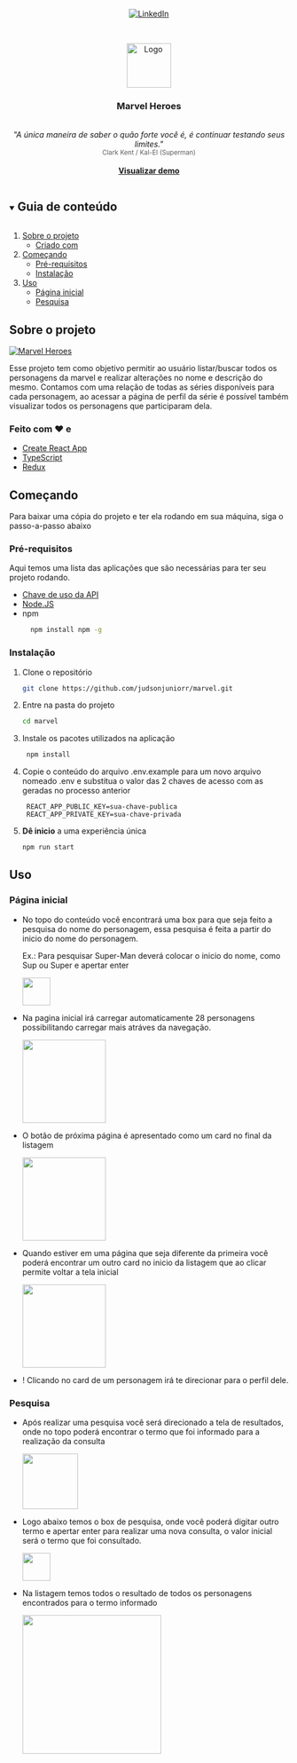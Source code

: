 <div align="center">

[![LinkedIn][linkedin-shield]][linkedin-url]

</div>

<!-- PROJECT LOGO -->
<br />
<p align="center">
  <a href="https://github.com/judsonjuniorr/marvelheroes">
    <img src="src/assets/logo.png" alt="Logo" height="80">
  </a>

  <h3 align="center">Marvel Heroes</h3>

  <p align="center">
    <br />
    <i>"A única maneira de saber o quão forte você é, é continuar testando seus limites."</i>
    <br >
    <small style="opacity: 0.7">Clark Kent / Kal-El (Superman)</small>
    <br />
    <br />
    <a href="https://github.com/judsonjuniorr/marvelheroes"><strong>Visualizar demo</strong></a>
  </p>
</p>

<!-- TABLE OF CONTENTS -->
<details open="open">
  <summary><h2 style="display: inline-block">Guia de conteúdo</h2></summary>
  <ol>
    <li>
      <a href="#about-the-project">Sobre o projeto</a>
      <ul>
        <li><a href="#built-with">Criado com</a></li>
      </ul>
    </li>
    <li>
      <a href="#getting-started">Começando</a>
      <ul>
        <li><a href="#prerequisites">Pré-requisitos</a></li>
        <li><a href="#installation">Instalação</a></li>
      </ul>
    </li>
    <li>
      <a href="#usage">Uso</a>
      <ul>
        <li><a href="#use-home">Página inicial</a></li>
        <li><a href="#use-search">Pesquisa</a></li>
      </ul>
    </li>
  </ol>
</details>

<!-- ABOUT THE PROJECT -->

## Sobre o projeto

<!-- Foto da aplicação -->

[![Marvel Heroes][product-screenshot]][demo-url]

Esse projeto tem como objetivo permitir ao usuário listar/buscar todos os personagens da marvel e realizar alterações no nome e descrição do mesmo.
Contamos com uma relação de todas as séries disponíveis para cada personagem, ao acessar a página de perfil da série é possível também visualizar todos os personagens que participaram dela.

### Feito com ❤ e

- [Create React App](https://create-react-app.dev/)
- [TypeScript](https://create-react-app.dev/docs/adding-typescript/)
- [Redux](https://redux.js.org/)

<!-- GETTING STARTED -->

## Começando

Para baixar uma cópia do projeto e ter ela rodando em sua máquina, siga o passo-a-passo abaixo

### Pré-requisitos

Aqui temos uma lista das aplicações que são necessárias para ter seu projeto rodando.

- [Chave de uso da API](https://developer.marvel.com/signup)
- [Node.JS](https://nodejs.org/en/)
- npm
  ```sh
    npm install npm -g
  ```

### Instalação

1. Clone o repositório
   ```sh
   git clone https://github.com/judsonjuniorr/marvel.git
   ```
2. Entre na pasta do projeto
   ```sh
   cd marvel
   ```
3. Instale os pacotes utilizados na aplicação
   ```sh
    npm install
   ```
4. Copie o conteúdo do arquivo .env.example para um novo arquivo nomeado .env e substitua o valor das 2 chaves de acesso com as geradas no processo anterior
   ```dosini
    REACT_APP_PUBLIC_KEY=sua-chave-publica
    REACT_APP_PRIVATE_KEY=sua-chave-privada
   ```
5. <strong>Dê inicio</strong> a uma experiência única
   ```sh
   npm run start
   ```

<!-- Exemplos de uso -->

## Uso

### <strong id="use-home">Página inicial</strong>

- No topo do conteúdo você encontrará uma box para que seja feito a pesquisa do nome do personagem, essa pesquisa é feita a partir do inicio do nome do personagem.

  Ex.: Para pesquisar Super-Man deverá colocar o inicio do nome, como Sup ou Super e apertar enter

    <img src="docs/searchBox.png" alt="" height="50" />

- Na pagina inicial irá carregar automaticamente 28 personagens possibilitando carregar mais atráves da navegação.

    <img src="docs/characterList.png" alt="" height="150" />

- O botão de próxima página é apresentado como um card no final da listagem

    <img src="docs/characterNextPage.png" alt="" height="150" />

- Quando estiver em uma página que seja diferente da primeira você poderá encontrar um outro card no inicio da listagem que ao clicar permite voltar a tela inicial

    <img src="docs/characterPrevPage.png" alt="" height="150" />

- ! Clicando no card de um personagem irá te direcionar para o perfil dele.

### <strong id="use-search">Pesquisa</strong>

- Após realizar uma pesquisa você será direcionado a tela de resultados, onde no topo poderá encontrar o termo que foi informado para a realização da consulta

    <img src="docs/searchHeader.png" alt="" height="100" />

- Logo abaixo temos o box de pesquisa, onde você poderá digitar outro termo e apertar enter para realizar uma nova consulta, o valor inicial será o termo que foi consultado.

    <img src="docs/searchPageInput.png" alt="" height="50" />

- Na listagem temos todos o resultado de todos os personagens encontrados para o termo informado

    <img src="docs/searchResult.png" alt="" height="250" />

<!-- MARKDOWN LINKS -->
<!-- https://www.markdownguide.org/basic-syntax/#reference-style-links -->

[linkedin-shield]: https://img.shields.io/badge/-LinkedIn-black.svg?style=for-the-badge&logo=linkedin&colorB=555
[linkedin-url]: https://linkedin.com/in/judsonjuniorr
[product-screenshot]: docs/preview.png
[demo-url]: https://github.com/judsonjuniorr/marvelheroes
